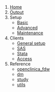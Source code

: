 1. [Home](home)
1. [Output](output)
1. Setup
   - [Basic](setup/basic)
   - [Advanced](setup/advanced)
   - [Maintenance](setup/maintenance)
1. Clients
   - [General setup](clients/general)
   - [SAS](clients/sas)
   - [Stata](clients/stata)
   - [Access](clients/access)
1. Reference
   - [openclinica_fdw](reference/openclinica_fdw)
   - [dm](reference/dm)
   - [study](reference/study)
   - [utils](reference/utils)